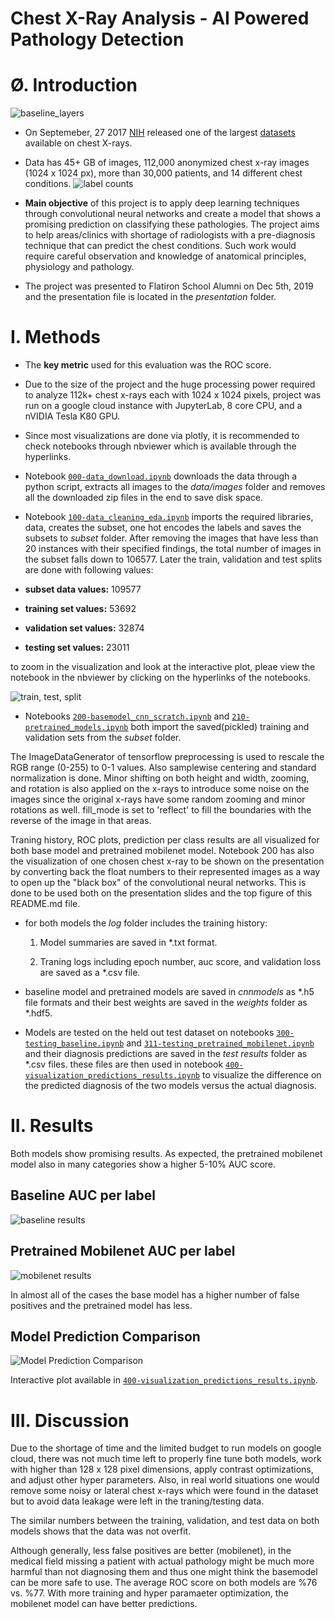 # Chest X-Ray Analysis - AI Powered Pathology Detection

# Ø. Introduction

![baseline_layers](figs/baseline_layers.png)  

- On Septemeber, 27 2017 [NIH](https://www.nih.gov/news-events/news-releases/nih-clinical-center-provides-one-largest-publicly-available-chest-x-ray-datasets-scientific-community) released one of the largest [datasets](https://nihcc.app.box.com/v/ChestXray-NIHCC) available on chest X-rays.
- Data has 45+ GB of images, 112,000 anonymized chest x-ray images (1024 x 1024 px), more than 30,000 patients, and 14 different chest conditions.
![label counts](figs/label_counts.png)

- **Main objective** of this project is to apply deep learning techniques through convolutional neural networks and create a model that shows a promising prediction on classifying these pathologies. The project aims to help areas/clinics with shortage of radiologists with a pre-diagnosis technique that can predict the chest conditions. Such work would require careful observation and knowledge of anatomical principles, physiology and pathology.

- The project was presented to Flatiron School Alumni on Dec 5th, 2019 and the presentation file is located in the _presentation_ folder.

# I. Methods
- The **key metric** used for this evaluation was the ROC score.
- Due to the size of the project and the huge processing power required to analyze 112k+ chest x-rays each with 1024 x 1024 pixels, project was run on a google cloud instance with JupyterLab, 8 core CPU, and a nVIDIA Tesla K80 GPU. 

- Since most visualizations are done via plotly, it is recommended to check notebooks through nbviewer which is available through the hyperlinks.

- Notebook [```000-data_download.ipynb```](https://nbviewer.jupyter.org/github/YM88/NIH-Chest-X-ray-Pathology-Detection/blob/master/000-data_download.ipynb) downloads the data through a python script, extracts all images to the _data/images_ folder and removes all the downloaded zip files in the end to save disk space.

- Notebook [```100-data_cleaning_eda.ipynb```](https://nbviewer.jupyter.org/github/YM88/NIH-Chest-X-ray-Pathology-Detection/blob/master/100-data_cleaning_eda.ipynb) imports the required libraries, data, creates the subset, one hot encodes the labels and saves the subsets to _subset_ folder. After removing the images that have less than 20 instances with their specified findings, the total number of images in the subset falls down to 106577. Later the train, validation and test splits are done with following values:
- **subset data values:** 109577
- **training set values:**  53692
- **validation set values:**  32874
- **testing set values:**  23011  
  

to zoom in the visualization and look at the interactive plot, pleae view the notebook in the nbviewer by clicking on the hyperlinks of the notebooks.

![train, test, split](figs/train_val_test_splits.png)

- Notebooks [```200-basemodel_cnn_scratch.ipynb```](https://nbviewer.jupyter.org/github/YM88/NIH-Chest-X-ray-Pathology-Detection/blob/master/200-basemodel_cnn_scratch.ipynb) and [```210-pretrained_models.ipynb```](https://nbviewer.jupyter.org/github/YM88/NIH-Chest-X-ray-Pathology-Detection/blob/master/210-pretrained_model.ipynb) both import the saved(pickled) training and validation sets from the _subset_ folder. 

The ImageDataGenerator of tensorflow preprocessing is used to rescale the RGB range (0-255) to 0-1 values. Also samplewise centering and standard normalization is done. Minor shifting on both height and width, zooming, and rotation is also applied on the x-rays to introduce some noise on the images since the original x-rays have some random zooming and minor rotations as well. fill_mode is set to 'reflect' to fill the boundaries with the reverse of the image in that areas.  

Traning history, ROC plots, prediction per class results are all visualized for both base model and pretrained mobilenet model. Notebook 200 has also the visualization of one chosen chest x-ray to be shown on the presentation by converting back the float numbers to their represented images as a way to open up the "black box" of the convolutional neural networks. This is done to be used both on the presentation slides and the top figure of this README.md file.

 * for both models the _log_ folder includes the training history:  
 
    1. Model summaries are saved in *.txt format.  
 
    2. Traning logs including epoch number, auc score, and validation loss are saved as a *.csv file.

 * baseline model and pretrained models are saved in _cnnmodels_ as *.h5 file formats and their best weights are saved in the _weights_ folder as *.hdf5.

- Models are tested on the held out test dataset on notebooks [```300-testing_baseline.ipynb```](https://nbviewer.jupyter.org/github/YM88/NIH-Chest-X-ray-Pathology-Detection/blob/master/300-testing_baseline.ipynb) and [```311-testing_pretrained_mobilenet.ipynb```](https://nbviewer.jupyter.org/github/YM88/NIH-Chest-X-ray-Pathology-Detection/blob/master/311-testing_pretrained_mobilenet.ipynb) and their diagnosis predictions are saved in the _test results_ folder as *.csv files. these files are then used in notebook [```400-visualization_predictions_results.ipynb```](https://nbviewer.jupyter.org/github/YM88/NIH-Chest-X-ray-Pathology-Detection/blob/master/400-visualization_predictions_results.ipynb) to visualize the difference on the predicted diagnosis of the two models versus the actual diagnosis.

# II. Results
Both models show promising results. As expected, the pretrained mobilenet model also in many categories show a higher 5-10% AUC score.

## Baseline AUC per label
![baseline results](figs/baseline_test.png)  

## Pretrained Mobilenet AUC per label
![mobilenet results](figs/mobilenet_test.png)

In almost all of the cases the base model has a higher number of false positives and the pretrained model has less.

## Model Prediction Comparison
![Model Prediction Comparison](figs/model_prediction_comparison.png)  

Interactive plot available in [```400-visualization_predictions_results.ipynb```](https://nbviewer.jupyter.org/github/YM88/NIH-Chest-X-ray-Pathology-Detection/blob/master/400-visualization_predictions_results.ipynb). 

 # III. Discussion 

Due to the shortage of time and the limited budget to run models on google cloud, there was not much time left to properly fine tune both models, work with higher than 128 x 128 pixel dimensions,  apply contrast optimizations, and adjust other hyper parameters. Also, in real world situations one would remove some noisy or lateral chest x-rays which were found in the dataset but to avoid data leakage were left in the traning/testing data.

The similar numbers between the training, validation, and test data on both models shows that the data was not overfit.

Although generally, less false positives are better (mobilenet), in the medical field missing a patient with actual pathology might be much more harmful than not diagnosing them and thus one might think the basemodel can be more safe to use. The average ROC score on both models are %76 vs. %77. With more training and hyper paramaeter optimization, the mobilenet model can have better predictions.  





















